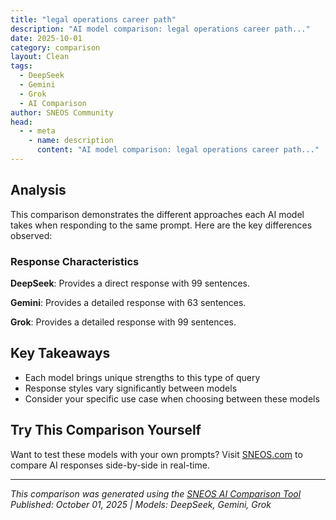 ```yaml
---
title: "legal operations career path"
description: "AI model comparison: legal operations career path..."
date: 2025-10-01
category: comparison
layout: Clean
tags:
  - DeepSeek
  - Gemini
  - Grok
  - AI Comparison
author: SNEOS Community
head:
  - - meta
    - name: description
      content: "AI model comparison: legal operations career path..."
---
```


<ChatComparison
  title="legal operations career path"
  prompt="legal operations career path"
  :responses='{
    "DeepSeek": "Of course. The legal operations (Legal Ops) career path is one of the most dynamic and in-demand in the modern legal industry. It\u0027s a field that blends business, technology, and law to make legal departments more efficient, data-driven, and strategic.\n\nHere is a comprehensive guide to the Legal Ops career path, from entry-level to leadership.\n\n### What is Legal Operations?\nLegal Operations is a multi-disciplinary function that optimizes the business of law within a corporate legal department. It\u0027s about applying business and management principles to legal practice. The core areas, often defined by the **CLOC (Corporate Legal Operations Consortium) Core 12**, include:\n\n1.  **Business Intelligence** (Reporting \u0026 Analytics)\n2.  **Financial Management** (Budgeting, E-billing, Vendor Management)\n3.  **Technology \u0026 Process Improvement**\n4.  **Vendor Management** (Outside Counsel \u0026 Alternative Legal Service Providers)\n5.  **Knowledge Management**\n6.  **Project \u0026 Program Management**\n7.  **Training \u0026 Development**\n8.  **Strategic Planning**\n9.  **Information Governance \u0026 Records Management**\n10. **Service Delivery Models** (Insourcing/Outsourcing)\n11. **Data Analytics**\n12. **Litigation Support \u0026 E-Discovery**\n\n---\n\n### The Legal Operations Career Ladder\n\n#### Level 1: Entry-Level / Specialist / Coordinator\nThis is the gateway into the profession. Roles are often focused on a specific area of Legal Ops.\n\n*   **Sample Titles:** Legal Operations Specialist, Legal Operations Coordinator, E-billing Analyst, Legal Technology Analyst, Vendor Management Coordinator.\n*   **Key Responsibilities:**\n    *   Processing outside counsel invoices in an e-billing system.\n    *   Providing basic support and training for legal tech tools (e.g., contract management, matter management).\n    *   Assisting with data entry and report generation.\n    *   Supporting the vendor onboarding process.\n    *   Managing the legal department\u0027s knowledge management portal.\n*   **Required Skills \u0026 Background:**\n    *   **Education:** Bachelor\u0027s degree (Business, Finance, IT, Pre-Law are common).\n    *   **Skills:** Strong Excel skills, attention to detail, problem-solving, communication, ability to learn new software quickly.\n    *   **Experience:** 0-3 years. Internships in a law firm or corporate legal department are a huge plus.\n\n#### Level 2: Mid-Level / Manager / Analyst\nAt this level, you move from executing tasks to managing processes and small projects.\n\n*   **Sample Titles:** Legal Operations Manager, Legal Operations Analyst, Senior Specialist.\n*   **Key Responsibilities:**\n    *   Managing the e-billing system and outside counsel guidelines.\n    *   Running and analyzing spend reports for leadership.\n    *   Leading the implementation of a new, small-to-mid-sized legal technology.\n    *   Developing and improving legal department processes (e.g., NDA workflow, contract lifecycle).\n    *   Managing relationships with key vendors.\n*   **Required Skills \u0026 Background:**\n    *   **Education:** Bachelor\u0027s degree required. A Master\u0027s (e.g., MBA) or JD can be beneficial.\n    *   **Skills:** Project management, data analysis, financial acumen, stakeholder management, more advanced tech proficiency.\n    *   **Experience:** 3-7 years in legal ops or a related field (paralegal, finance, consulting, legal tech sales/support). **Certifications like CLOC\u0027s OPC (Operations Professional Certification) or Project Management Professional (PMP) are highly valuable here.**\n\n#### Level 3: Senior-Level / Director\nThis is a strategic leadership role. You are responsible for the overall Legal Ops function and report directly to the General Counsel or a senior deputy.\n\n*   **Sample Titles:** Director of Legal Operations, Head of Legal Operations.\n*   **Key Responsibilities:**\n    *   Developing and executing the legal department\u0027s strategic roadmap.\n    *   Owning the legal department budget and forecasting.\n    *   Leading large-scale technology implementations (e.g., CLM, Matter Management).\n    *   Driving major initiatives like outside counsel panel reviews and AFAs (Alternative Fee Arrangements).\n    *   Building and managing a Legal Ops team.\n    *   Presenting to senior leadership and the C-suite on legal department performance.\n*   **Required Skills \u0026 Background:**\n    *   **Education:** Bachelor\u0027s degree is a must. JD, MBA, or other advanced degree is very common.\n    *   **Skills:** Strategic thinking, executive presence, financial modeling, change management, team leadership, deep expertise across the CLOC Core 12.\n    *   **Experience:** 8\u002B years in legal ops, with a proven track record of success and team leadership.\n\n#### Level 4: Executive / Vice President\nFound in very large, mature legal departments (often in large multinational corporations).\n\n*   **Sample Titles:** Vice President of Legal Operations, Chief of Legal Operations.\n*   **Key Responsibilities:**\n    *   Overseeing a large, global Legal Ops team with multiple managers.\n    *   Integrating legal operations with broader business operations and corporate strategy.\n    *   Managing a multi-million or billion-dollar legal budget.\n    *   Driving innovation and transformation across the entire legal function.\n*   **Required Skills \u0026 Background:** A distinguished career in legal ops leadership, with a focus on global scale, innovation, and executive-level influence.\n\n---\n\n### How to Break Into Legal Operations\n\nIf you\u0027re starting from scratch, here\u2019s a potential path:\n\n1.  **Get the Foundation:** Obtain a bachelor\u0027s degree in a relevant field.\n2.  **Gain Relevant Experience:**\n    *   **Law Firm Path:** Work as a paralegal, finance/billing analyst, or practice manager. You\u0027ll learn the \u0022business of law\u0022 from the vendor side.\n    *   **In-House Path:** Start as a paralegal or legal assistant in a corporate legal department and volunteer for ops-related projects (e.g., \u0022Can you help us organize our contract files in SharePoint?\u0022).\n    *   **Alternative Paths:** Roles in consulting, finance, project management, or legal tech sales/support provide highly transferable skills.\n3.  **Network:** Join organizations like **CLOC** and **ACC (Association of Corporate Counsel)**. Attend their events (many have virtual options). Connect with Legal Ops professionals on LinkedIn.\n4.  **Upskill:** Develop hard skills in data analytics (Excel, Tableau/Power BI), project management (learn Agile/Scrum), and get familiar with major legal tech platforms.\n5.  **Get Certified:** Consider entry-level certifications like the **CLOC OPC** or a project management certification to validate your knowledge.\n\n### Salary Expectations (U.S. Data - Can vary widely by location, company size, and experience)\n\n*   **Specialist/Coordinator:** $60,000 - $85,000\n*   **Manager/Analyst:** $90,000 - $140,000\n*   **Director:** $150,000 - $250,000\u002B\n*   **VP/Chief:** $250,000 - $500,000\u002B\n\n### Why Choose a Career in Legal Operations?\n\n*   **High Demand:** Companies are increasingly recognizing the need for this function.\n*   **Strategic Impact:** You directly influence how a legal department runs and contributes to business goals.\n*   **Diverse Work:** No two days are the same. You work on technology, finance, HR, and strategy.\n*   **Innovation:** You are at the forefront of transforming the legal industry.\n*   **Compensation:** Strong and growing salary bands.\n\nIt\u0027s a rewarding career for those who are process-oriented, tech-savvy, and enjoy solving complex business problems\u2014all without necessarily having to go to law school.",
    "Gemini": "The legal operations field is relatively new, but rapidly growing, offering diverse career paths for those with a mix of legal, business, and technology skills. Here\u0027s a breakdown of potential career paths within legal operations, from entry-level to senior management:\n\n**I. Entry-Level Positions:**\n\n*   **Legal Operations Analyst:** This is often the starting point. Analysts assist with data analysis, reporting, invoice review, vendor management, technology implementation, and project coordination.\n\n*   **Legal Operations Specialist:** Similar to an analyst, but may have a more specific focus, such as knowledge management, e-billing, or compliance.\n\n*   **Paralegal (with Legal Ops Focus):** Some paralegals transition into legal ops, leveraging their legal knowledge for tasks like contract management, records management, and process improvement.\n\n*   **Legal Operations Coordinator:** Supports the legal ops team with administrative tasks, scheduling, communication, and documentation.\n\n**II. Mid-Level Positions:**\n\n*   **Legal Operations Manager:** Manages specific areas within legal operations, such as e-billing, vendor management, technology implementation, or project management. Responsibilities include developing and implementing strategies, managing budgets, and supervising junior staff.\n\n*   **Senior Legal Operations Analyst:** Leads complex data analysis projects, develops advanced reports, and provides strategic recommendations to improve legal operations efficiency.\n\n*   **Legal Project Manager:** Manages complex legal projects, such as litigation, investigations, or compliance initiatives. They are responsible for planning, executing, and monitoring projects to ensure they are completed on time and within budget.\n\n*   **Legal Technology Manager:** Focuses on the selection, implementation, and management of legal technology solutions. Works closely with legal teams to identify their technology needs and implement solutions that improve efficiency and productivity.\n\n*   **Knowledge Manager:** Develops and maintains a knowledge management system for the legal department, ensuring that legal professionals have access to the information they need. This role involves creating and organizing legal documents, research materials, and best practices.\n\n**III. Senior Management Positions:**\n\n*   **Director of Legal Operations:** Leads the legal operations function for a company or organization. They are responsible for developing and implementing a legal operations strategy that aligns with the business goals.\n\n*   **Head of Legal Operations:** Similar to a Director, but may have a broader scope of responsibility, including managing multiple legal operations functions.\n\n*   **VP of Legal Operations:** A senior leadership role responsible for the overall legal operations strategy and execution. They report directly to the General Counsel and work closely with other senior leaders to ensure that the legal department is aligned with the business goals.\n\n*   **Chief of Staff (Legal):**  A strategic advisor to the General Counsel. They focus on operational efficiency, cross-functional communication, and implementing strategic initiatives within the legal department.  Often a stepping stone to VP-level roles.\n\n**IV. Specialized Paths:**\n\n*   **Legal Technology Consultant:** Works for a consulting firm or independently, advising legal departments on technology solutions, implementation strategies, and process improvements.\n\n*   **Vendor Management Specialist:** Focuses on managing relationships with external legal vendors, such as law firms, e-discovery providers, and contract attorneys. They are responsible for negotiating contracts, monitoring performance, and ensuring that vendors are meeting the legal department\u0027s needs.\n\n*   **Legal Operations Solutions Architect:** Designs and implements technology solutions tailored to the specific needs of legal departments. This role requires a deep understanding of legal processes and technology capabilities.\n\n**Key Skills for Legal Operations Professionals:**\n\n*   **Legal Knowledge:** Understanding of legal terminology, processes, and concepts.\n*   **Business Acumen:** Understanding of business strategy, finance, and operations.\n*   **Project Management:** Ability to plan, execute, and monitor projects.\n*   **Data Analysis:** Ability to analyze data and identify trends.\n*   **Technology Skills:** Proficiency in legal technology solutions, such as e-billing, contract management, and e-discovery software.\n*   **Communication Skills:** Ability to communicate effectively with legal professionals, business leaders, and technology vendors.\n*   **Process Improvement:** Ability to identify and implement process improvements to improve efficiency and reduce costs.\n*   **Vendor Management:** Ability to manage relationships with external legal vendors.\n*   **Problem-Solving:** Ability to identify and solve complex problems.\n*   **Leadership:** Ability to lead and motivate teams.\n*   **Change Management:** Ability to manage and implement change within the legal department.\n*   **Financial Management:** Budgeting, forecasting, and cost management skills.\n\n**Education and Certifications:**\n\n*   **Bachelor\u0027s Degree:** A bachelor\u0027s degree in business administration, finance, law, or a related field is typically required for entry-level positions.\n*   **Master\u0027s Degree:** A master\u0027s degree in business administration (MBA) or a law degree (JD) can be helpful for advancement.\n*   **Legal Operations Certifications:**  Organizations like CLOC (Corporate Legal Operations Consortium) offer certifications like the CLOC Core 12 Certification that can enhance your credentials.\n*   **Project Management Certifications:**  PMP (Project Management Professional) certification is highly valuable.\n*   **Process Improvement Certifications:** Lean Six Sigma certifications demonstrate skills in process improvement.\n\n**Factors influencing career path:**\n\n*   **Company Size and Structure:**  Larger companies often have more specialized legal operations roles and a more defined career path.  Smaller companies might require more versatility and offer faster advancement.\n*   **Industry:**  Some industries (e.g., highly regulated sectors) may have more complex legal operations needs, leading to specialized roles.\n*   **Skills and Interests:**  Your individual skills and interests will play a significant role in determining your career path.  Are you passionate about technology, project management, data analysis, or vendor management?\n*   **Networking:**  Networking within the legal operations community is crucial for finding opportunities and staying up-to-date on industry trends.\n\n**How to get started:**\n\n*   **Gain relevant experience:** Look for internships or entry-level positions in legal departments, law firms, or legal technology companies.\n*   **Develop your skills:** Take courses or attend workshops to develop your skills in legal technology, project management, data analysis, and other areas relevant to legal operations.\n*   **Network with legal operations professionals:** Attend industry events, join online forums, and connect with people in the field on LinkedIn.\n*   **Highlight your skills:**  Tailor your resume and cover letter to emphasize your relevant skills and experience.  Use keywords that are commonly used in legal operations job descriptions.\n\nBy developing the right skills and gaining relevant experience, you can build a rewarding career in legal operations and help legal departments become more efficient, effective, and strategic.\n",
    "Grok": "A career in **legal operations** is a growing field that focuses on improving the efficiency, effectiveness, and value of legal services within organizations. Legal operations professionals work at the intersection of law, business, and technology, often managing processes, implementing tools, and driving strategic initiatives for legal departments or law firms. Below is an overview of the career path, key roles, skills, and steps to enter and advance in this field.\n\n---\n\n### **What is Legal Operations?**\nLegal operations (often abbreviated as \u0022Legal Ops\u0022) involves managing the business side of legal practice. This includes optimizing workflows, managing budgets, leveraging technology (like eDiscovery or contract management software), improving client service delivery, and ensuring compliance. Legal operations professionals often work in corporate in-house legal departments, law firms, or consulting roles to streamline legal processes and reduce costs.\n\n---\n\n### **Career Path in Legal Operations**\nThe career path in legal operations can vary depending on your background, skills, and goals. Here\u0027s a typical progression with associated roles:\n\n#### **1. Entry-Level Roles**\nThese roles are often a starting point for individuals entering legal operations, particularly those without a legal background.\n- **Legal Operations Coordinator/Assistant**:\n  - Responsibilities: Support administrative tasks, coordinate projects, manage legal tech tools, assist with billing, and handle data entry.\n  - Skills Needed: Organization, communication, basic project management, familiarity with legal processes.\n  - Qualifications: Bachelor\u2019s degree (any field) or equivalent experience in a legal or administrative role.\n- **Paralegal or Legal Assistant (Transition Role)**:\n  - Many paralegals transition into legal ops by taking on operational or technology-focused tasks within a legal team.\n  - Skills Needed: Legal research, document management, understanding of law firm or in-house workflows.\n\n#### **2. Mid-Level Roles**\nThese roles involve more responsibility, including managing projects, implementing technology, and collaborating with legal and business teams.\n- **Legal Operations Specialist/Analyst**:\n  - Responsibilities: Analyze legal department spend, manage vendor relationships, implement process improvements, and support technology adoption.\n  - Skills Needed: Data analysis, project management, familiarity with legal tech (e.g., CLM software, eBilling tools), stakeholder communication.\n  - Qualifications: Bachelor\u2019s degree, 2-5 years of relevant experience (legal or operations background).\n- **Legal Technology Specialist**:\n  - Responsibilities: Focus on implementing and managing legal tech solutions like document automation, eDiscovery, or matter management systems.\n  - Skills Needed: Technical aptitude, problem-solving, and knowledge of legal workflows.\n  - Qualifications: Experience with legal software or IT, often paired with a legal or business background.\n\n#### **3. Senior-Level Roles**\nThese roles involve strategic oversight and leadership within legal operations, often reporting to the General Counsel or Chief Legal Officer.\n- **Legal Operations Manager**:\n  - Responsibilities: Oversee legal department operations, manage budgets, lead process improvement initiatives, and align legal ops with business goals.\n  - Skills Needed: Leadership, strategic planning, financial acumen, change management.\n  - Qualifications: 5-8\u002B years of experience in legal ops or related fields, often with a JD, MBA, or equivalent.\n- **Director of Legal Operations**:\n  - Responsibilities: Develop long-term legal ops strategy, manage a team of ops professionals, drive innovation through technology, and ensure efficiency across the legal function.\n  - Skills Needed: Executive communication, cross-functional collaboration, deep legal tech expertise.\n  - Qualifications: 8-10\u002B years of experience, advanced degree (JD/MBA often preferred), proven leadership track record.\n\n#### **4. Executive Roles**\nAt the highest level, legal operations professionals may lead the transformation of legal services across an organization.\n- **Chief Legal Operations Officer (CLOO)** or **Head of Legal Operations**:\n  - Responsibilities: Serve as a strategic advisor to the General Counsel, oversee all legal ops functions, and integrate legal with broader business objectives.\n  - Skills Needed: Visionary leadership, business acumen, ability to drive cultural change.\n  - Qualifications: 10-15\u002B years of experience, often with a JD or MBA, and extensive industry knowledge.\n\n---\n\n### **Key Skills for a Legal Operations Career**\nTo succeed in legal operations, you\u2019ll need a mix of technical, business, and interpersonal skills:\n- **Project Management**: Ability to oversee multiple initiatives and drive process improvements (certifications like PMP or Agile can help).\n- **Data Analysis**: Proficiency with data to track metrics, manage budgets, and measure performance (tools like Excel, Tableau, or Power BI).\n- **Legal Technology**: Familiarity with tools such as contract lifecycle management (CLM), eDiscovery (e.g., Relativity), or matter management software.\n- **Financial Acumen**: Understanding of budgeting, forecasting, and cost management for legal services.\n- **Communication and Change Management**: Ability to work with lawyers, executives, and cross-functional teams to implement new processes or tools.\n- **Legal Knowledge**: While not always required, understanding legal processes, workflows, and terminology is a significant advantage (especially for those without a JD).\n\n---\n\n### **Educational Background and Certifications**\nWhile there\u2019s no single path to a legal operations career, certain qualifications can help:\n- **Bachelor\u2019s Degree**: Common fields include business administration, law, finance, or technology. Many enter from diverse backgrounds.\n- **Advanced Degrees (Optional)**:\n  - **Juris Doctor (JD)**: Useful for roles requiring deep legal knowledge, but not always necessary. Many JDs transition to legal ops from traditional legal roles.\n  - **MBA**: Helpful for strategic and business-focused positions, especially at senior levels.\n- **Certifications**:\n  - **Certified Legal Operations Professional (CLOP)**: Offered by the Corporate Legal Operations Consortium (CLOC), this certification validates expertise in legal ops.\n  - **Project Management Professional (PMP)**: Demonstrates project management skills.\n  - **Six Sigma or Lean**: Focuses on process improvement methodologies.\n  - **Legal Tech Certifications**: Specific certifications for tools like Relativity or CLM platforms can be beneficial.\n\n---\n\n### **How to Enter a Legal Operations Career**\n1. **Gain Relevant Experience**:\n   - Start in a related role like paralegal, legal assistant, or business operations in a law firm or corporate legal department.\n   - Look for administrative or coordinator positions that expose you to legal workflows and technology.\n2. **Develop Key Skills**:\n   - Learn legal tech tools, project management methodologies, and data analysis through online courses (e.g., Coursera, Udemy) or on-the-job training.\n   - Build soft skills like communication and stakeholder management.\n3. **Network in the Industry**:\n   - Join organizations like the **Corporate Legal Operations Consortium (CLOC)** or the **Association of Corporate Counsel (ACC)** to connect with professionals and access resources.\n   - Attend legal ops conferences, webinars, or local meetups.\n4. **Leverage Transferable Skills**:\n   - If you\u2019re coming from a non-legal background (e.g., business operations, IT, or finance), highlight transferable skills like process optimization or technology implementation.\n5. **Pursue Entry-Level Roles**:\n   - Apply for positions like Legal Operations Coordinator or Specialist. Tailor your resume to emphasize relevant skills and experiences.\n\n---\n\n### **Industries and Employers**\nLegal operations roles are found in various settings, including:\n- **Corporate In-House Legal Departments**: Large companies (e.g., tech, finance, healthcare) often have dedicated legal ops teams to manage their legal functions.\n- **Law Firms**: Some firms employ legal ops professionals to improve client service delivery and internal efficiency.\n- **Legal Tech Companies**: Firms like Relativity, Ironclad, or DocuSign hire ops professionals to consult with clients or develop solutions.\n- **Consulting Firms**: Companies like Deloitte or EY offer legal operations consulting services to help organizations transform their legal functions.\n\n---\n\n### **Challenges and Opportunities**\n- **Challenges**:\n  - Resistance to change from traditional legal teams who may be unfamiliar with ops practices.\n  - Balancing legal expertise with business and tech skills.\n  - Staying updated on rapidly evolving legal technology.\n- **Opportunities**:\n  - High demand for legal ops professionals as organizations seek cost-effective legal services.\n  - Opportunity to shape the future of legal practice through innovation and technology.\n  - Potential for rapid career growth, especially in tech-savvy organizations.\n\n---\n\n### **Salary Expectations**\nSalaries in legal operations vary by location, experience, and organization size. According to sources like Glassdoor and Salary.com (as of 2023):\n- **Legal Operations Coordinator**: $50,000\u2013$70,000/year (entry-level)\n- **Legal Operations Specialist/Analyst**: $70,000\u2013$100,000/year (mid-level)\n- **Legal Operations Manager**: $100,000\u2013$150,000/year (senior-level)\n- **Director of Legal Operations**: $150,000\u2013$200,000\u002B/year (executive-level)\n\nBonuses and equity may be offered, especially in corporate or tech environments.\n\n---\n\n### **Final Tips for Aspiring Legal Operations Professionals**\n- Stay curious and adaptable; the field evolves quickly with new technologies and practices.\n- Build a strong network through CLOC, ACC, or LinkedIn to learn from peers and find mentors.\n- Focus on measurable impact in your roles (e.g., cost savings, process improvements) to demonstrate value.\n- Consider starting in a related field (e.g., paralegal, business ops) if direct entry into legal ops is challenging.\n\nA career in legal operations offers a dynamic and rewarding path for those who enjoy blending law, business, and technology. With the right skills and persistence, you can build a successful and impactful career in this emerging field. If you have specific questions or want advice tailored to your background, let me know!"
  }'
  published-date="21:50"
/>

## Analysis

This comparison demonstrates the different approaches each AI model takes when responding to the same prompt. Here are the key differences observed:

### Response Characteristics

**DeepSeek**: Provides a direct response with 99 sentences. 

**Gemini**: Provides a detailed response with 63 sentences. 

**Grok**: Provides a detailed response with 99 sentences. 

## Key Takeaways

- Each model brings unique strengths to this type of query
- Response styles vary significantly between models
- Consider your specific use case when choosing between these models

## Try This Comparison Yourself

Want to test these models with your own prompts? Visit [SNEOS.com](https://sneos.com) to compare AI responses side-by-side in real-time.

---

*This comparison was generated using the [SNEOS AI Comparison Tool](https://sneos.com)*
*Published: October 01, 2025 | Models: DeepSeek, Gemini, Grok*

